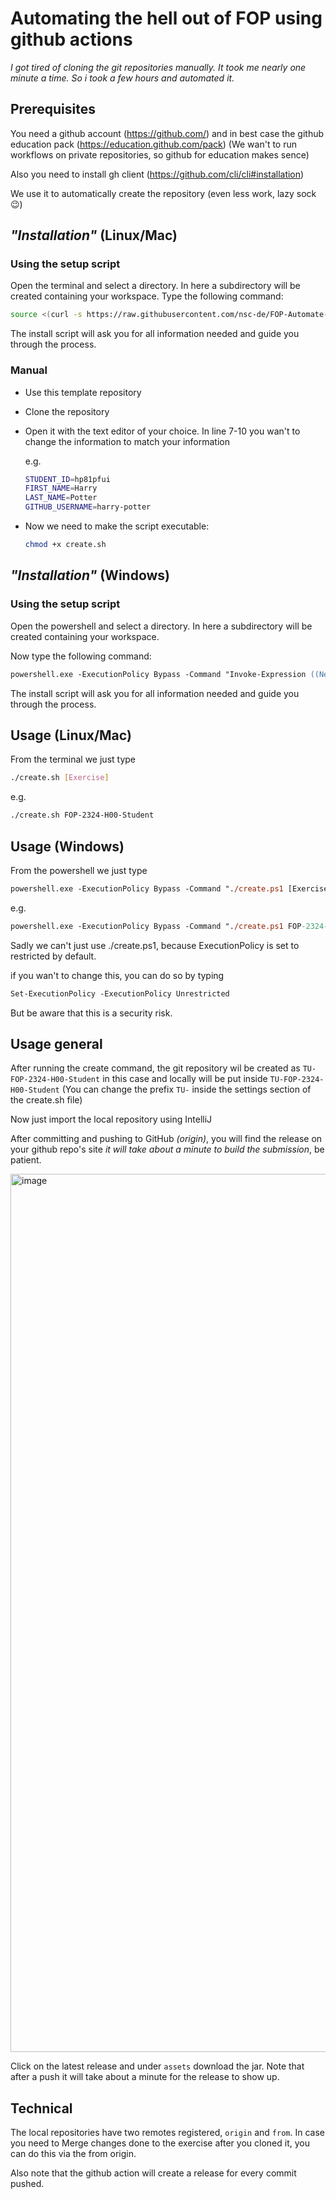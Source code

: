 # Automating the hell out of FOP using github actions

_I got tired of cloning the git repositories manually. It took me nearly one minute a time. So i took a few hours and automated it._

## Prerequisites

You need a github account (https://github.com/) and in best case the github education pack (https://education.github.com/pack)
(We wan't to run workflows on private repositories, so github for education makes sence)

Also you need to install gh client (https://github.com/cli/cli#installation)

We use it to automatically create the repository (even less work, lazy sock 😉)

## _"Installation"_ (Linux/Mac)

### Using the setup script

Open the terminal and select a directory. In here a subdirectory will be created containing your workspace.
Type the following command:

```sh
source <(curl -s https://raw.githubusercontent.com/nsc-de/FOP-Automate-Template/main/setup.sh)
```

The install script will ask you for all information needed and guide you through the process.

### Manual

- Use this template repository
- Clone the repository
- Open it with the text editor of your choice. In line 7-10 you wan't to change the information to match your information

  e.g.

  ```sh
  STUDENT_ID=hp81pfui
  FIRST_NAME=Harry
  LAST_NAME=Potter
  GITHUB_USERNAME=harry-potter
  ```

- Now we need to make the script executable:

  ```sh
  chmod +x create.sh
  ```

## _"Installation"_ (Windows)

### Using the setup script

Open the powershell and select a directory. In here a subdirectory will be created containing your workspace.

Now type the following command:

```ps
powershell.exe -ExecutionPolicy Bypass -Command "Invoke-Expression ((New-Object System.Net.WebClient).DownloadString('https://raw.githubusercontent.com/nsc-de/FOP-Automate-Template/main/setup.ps1'))"
```

The install script will ask you for all information needed and guide you through the process.

## Usage (Linux/Mac)

From the terminal we just type

```sh
./create.sh [Exercise]
```

e.g.

```sh
./create.sh FOP-2324-H00-Student
```

## Usage (Windows)

From the powershell we just type

```ps
powershell.exe -ExecutionPolicy Bypass -Command "./create.ps1 [Exercise]"
```

e.g.

```ps
powershell.exe -ExecutionPolicy Bypass -Command "./create.ps1 FOP-2324-H00-Student"
```

Sadly we can't just use ./create.ps1, because ExecutionPolicy is set to restricted by default.

if you wan't to change this, you can do so by typing

```ps
Set-ExecutionPolicy -ExecutionPolicy Unrestricted
```

But be aware that this is a security risk.

## Usage general

After running the create command, the git repository wil be created as `TU-FOP-2324-H00-Student` in this case and locally
will be put inside `TU-FOP-2324-H00-Student` (You can change the prefix `TU-` inside the settings section of the create.sh
file)

Now just import the local repository using IntelliJ

After committing and pushing to GitHub _(origin)_, you will find the release on your github repo's site
_it will take about a minute to build the submission_, be patient.

<img width="1405" alt="image" src="https://user-images.githubusercontent.com/64435955/285269979-b727ae67-c181-47aa-a4d1-11731691d1f7.png">

Click on the latest release and under `assets` download the jar. Note that after a push it will take about a minute for the
release to show up.

## Technical

The local repositories have two remotes registered, `origin` and `from`. In case you need to Merge changes done to the exercise
after you cloned it, you can do this via the from origin.

Also note that the github action will create a release for every commit pushed.
